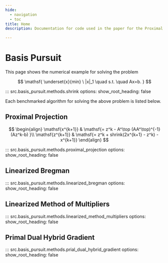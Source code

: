 ```yaml
---
hide:
  - navigation
  - toc
title: Home
description: Documentation for code used in the paper for the Proximal Projection (PP) algorithm.

---
```


# Basis Pursuit

This page shows the numerical example for solving the problem

$$
    \mathsf{ \underset{x}{min} \ |x|_1 \quad s.t. \quad Ax=b. }
$$

::: src.basis_pursuit.methods.shrink
    options:
      show_root_heading: false

Each benchmarked algorithm for solving the above problem is listed below.


## Proximal Projection

$$
  \begin{align}
    \mathsf{x^{k+1}} & \mathsf{= z^k - A^\top (AA^\top)^{-1}(Az^k-b) }\\
    \mathsf{z^{k+1}} & \mathsf{= z^k + shrink(2x^{k+1} - z^k) - x^{k+1}}
  \end{align}
$$

::: src.basis_pursuit.methods.proximal_projection
    options:
      show_root_heading: false


## Linearized Bregman

::: src.basis_pursuit.methods.linearized_bregman
    options:
      show_root_heading: false


## Linearized Method of Multipliers

::: src.basis_pursuit.methods.linearized_method_multipliers
    options:
      show_root_heading: false


## Primal Dual Hybrid Gradient

::: src.basis_pursuit.methods.prial_dual_hybrid_gradient
    options:
      show_root_heading: false
